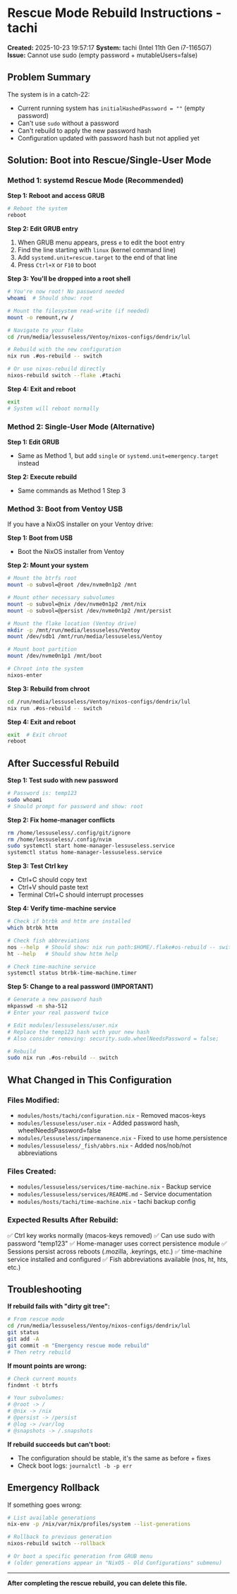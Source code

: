 # Rescue Mode Rebuild Instructions - tachi

**Created:** 2025-10-23 19:57:17
**System:** tachi (Intel 11th Gen i7-1165G7)
**Issue:** Cannot use sudo (empty password + mutableUsers=false)

## Problem Summary

The system is in a catch-22:
- Current running system has `initialHashedPassword = ""` (empty password)
- Can't use `sudo` without a password
- Can't rebuild to apply the new password hash
- Configuration updated with password hash but not applied yet

## Solution: Boot into Rescue/Single-User Mode

### Method 1: systemd Rescue Mode (Recommended)

**Step 1: Reboot and access GRUB**
```bash
# Reboot the system
reboot
```

**Step 2: Edit GRUB entry**
1. When GRUB menu appears, press `e` to edit the boot entry
2. Find the line starting with `linux` (kernel command line)
3. Add `systemd.unit=rescue.target` to the end of that line
4. Press `Ctrl+X` or `F10` to boot

**Step 3: You'll be dropped into a root shell**
```bash
# You're now root! No password needed
whoami  # Should show: root

# Mount the filesystem read-write (if needed)
mount -o remount,rw /

# Navigate to your flake
cd /run/media/lessuseless/Ventoy/nixos-configs/dendrix/lul

# Rebuild with the new configuration
nix run .#os-rebuild -- switch

# Or use nixos-rebuild directly
nixos-rebuild switch --flake .#tachi
```

**Step 4: Exit and reboot**
```bash
exit
# System will reboot normally
```

### Method 2: Single-User Mode (Alternative)

**Step 1: Edit GRUB**
- Same as Method 1, but add `single` or `systemd.unit=emergency.target` instead

**Step 2: Execute rebuild**
- Same commands as Method 1 Step 3

### Method 3: Boot from Ventoy USB

If you have a NixOS installer on your Ventoy drive:

**Step 1: Boot from USB**
- Boot the NixOS installer from Ventoy

**Step 2: Mount your system**
```bash
# Mount the btrfs root
mount -o subvol=@root /dev/nvme0n1p2 /mnt

# Mount other necessary subvolumes
mount -o subvol=@nix /dev/nvme0n1p2 /mnt/nix
mount -o subvol=@persist /dev/nvme0n1p2 /mnt/persist

# Mount the flake location (Ventoy drive)
mkdir -p /mnt/run/media/lessuseless/Ventoy
mount /dev/sdb1 /mnt/run/media/lessuseless/Ventoy

# Mount boot partition
mount /dev/nvme0n1p1 /mnt/boot

# Chroot into the system
nixos-enter
```

**Step 3: Rebuild from chroot**
```bash
cd /run/media/lessuseless/Ventoy/nixos-configs/dendrix/lul
nix run .#os-rebuild -- switch
```

**Step 4: Exit and reboot**
```bash
exit  # Exit chroot
reboot
```

## After Successful Rebuild

**Step 1: Test sudo with new password**
```bash
# Password is: temp123
sudo whoami
# Should prompt for password and show: root
```

**Step 2: Fix home-manager conflicts**
```bash
rm /home/lessuseless/.config/git/ignore
rm /home/lessuseless/.config/nvim
sudo systemctl start home-manager-lessuseless.service
systemctl status home-manager-lessuseless.service
```

**Step 3: Test Ctrl key**
- Ctrl+C should copy text
- Ctrl+V should paste text
- Terminal Ctrl+C should interrupt processes

**Step 4: Verify time-machine service**
```bash
# Check if btrbk and httm are installed
which btrbk httm

# Check fish abbreviations
nos --help  # Should show: nix run path:$HOME/.flake#os-rebuild -- switch
ht --help   # Should show httm help

# Check time-machine service
systemctl status btrbk-time-machine.timer
```

**Step 5: Change to a real password (IMPORTANT)**
```bash
# Generate a new password hash
mkpasswd -m sha-512
# Enter your real password twice

# Edit modules/lessuseless/user.nix
# Replace the temp123 hash with your new hash
# Also consider removing: security.sudo.wheelNeedsPassword = false;

# Rebuild
sudo nix run .#os-rebuild -- switch
```

## What Changed in This Configuration

### Files Modified:
- `modules/hosts/tachi/configuration.nix` - Removed macos-keys
- `modules/lessuseless/user.nix` - Added password hash, wheelNeedsPassword=false
- `modules/lessuseless/impermanence.nix` - Fixed to use home.persistence
- `modules/lessuseless/_fish/abbrs.nix` - Added nos/nob/not abbreviations

### Files Created:
- `modules/lessuseless/services/time-machine.nix` - Backup service
- `modules/lessuseless/services/README.md` - Service documentation
- `modules/hosts/tachi/time-machine.nix` - tachi backup config

### Expected Results After Rebuild:
✅ Ctrl key works normally (macos-keys removed)
✅ Can use sudo with password "temp123"
✅ Home-manager uses correct persistence module
✅ Sessions persist across reboots (.mozilla, .keyrings, etc.)
✅ time-machine service installed and configured
✅ Fish abbreviations available (nos, ht, hts, etc.)

## Troubleshooting

**If rebuild fails with "dirty git tree":**
```bash
# From rescue mode
cd /run/media/lessuseless/Ventoy/nixos-configs/dendrix/lul
git status
git add -A
git commit -m "Emergency rescue mode rebuild"
# Then retry rebuild
```

**If mount points are wrong:**
```bash
# Check current mounts
findmnt -t btrfs

# Your subvolumes:
# @root -> /
# @nix -> /nix
# @persist -> /persist
# @log -> /var/log
# @snapshots -> /.snapshots
```

**If rebuild succeeds but can't boot:**
- The configuration should be stable, it's the same as before + fixes
- Check boot logs: `journalctl -b -p err`

## Emergency Rollback

If something goes wrong:

```bash
# List available generations
nix-env -p /nix/var/nix/profiles/system --list-generations

# Rollback to previous generation
nixos-rebuild switch --rollback

# Or boot a specific generation from GRUB menu
# (older generations appear in "NixOS - Old Configurations" submenu)
```

---

**After completing the rescue rebuild, you can delete this file.**
